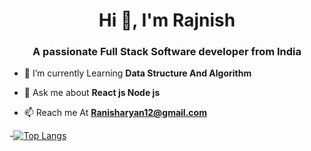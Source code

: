 
<h1 align="center">Hi 👋, I'm Rajnish</h1>
<h3 align="center">A passionate Full Stack Software developer from India</h3>


- 🌱 I’m currently Learning **Data Structure And Algorithm**

- 💬 Ask me about **React js Node js**

- 📫 Reach me At **Ranisharyan12@gmail.com**
  
-[![Top Langs](https://github-readme-stats-git-masterrstaa-rickstaa.vercel.app/api/top-langs/?username=rajnishk28&layout=compact&langs_count=10)](https://github.com/rajnishk28/github-readme-stats)






